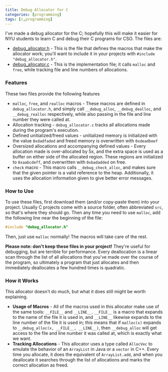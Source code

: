 ```yaml
---
title: Debug Allocator for C
categories: [programming]
tags: [c,programming]
---
```

I've made a debug allocator for the C; hopefully this will make it easier for
NYU students to learn C and debug their C programs for CSO. The files are:

-  [debug\_allocator.h](https://raw.githubusercontent.com/a2liu/config-libs-archive/main/c/debug_allocator.h) -
   This is the file that defines the macros that make the allocator work; you'll
   want to include it in your projects with `#include "debug_allocator.h"`.
-  [debug\_allocator.c](https://raw.githubusercontent.com/a2liu/config-libs-archive/main/c/debug_allocator.c) -
   This is the implementation file; it calls `malloc` and `free`, while tracking
   file and line numbers of allocations.

### Features
These two files provide the following features

-  `malloc`, `free`, and `realloc` macros - These macros are defined in `debug_allocator.h`,
   and simply call `__debug_alloc`, `__debug_dealloc`, and `__debug_realloc` respectively,
   while also passing in the file and line number they were called at.
-  Allocation tracking - `debug_allocator.c` tracks all allocations made during
   the program's execution.
-  Defined unitialized/freed values - unitialized memory is initialized with the
   value `0xdadfaded` and freed memory is overwritten with `0xdeadbeef`
-  Oversized allocations and accompanying defined values - Every allocation made
   is over-allocated by 5x, and the extra space is used as a buffer on either side
   of the allocated region. These regions are initialized to `0xaabcdeff`, and
   overwritten with `0xbadadded` on free.
-  `check` macro - This macro calls `__debug_check_alloc`, and makes sure that
   the given pointer is a valid reference to the heap. Additionally, it uses the
   allocation information given to give better error messages.

### How to Use
To use these files, first download them (and/or copy-paste them) into your project.
Usually C projects come with a source folder, often abbreviated `src`, so that's
where they should go. Then any time you need to use `malloc`, add the following
line near the beginning of the file:

```c
#include "debug_allocator.h"
```

Then, just use `malloc` normally! The macros will take care of the rest.

**Please note: don't keep these files in your project!** They're useful for
debugging, but are terrible for performance. Every deallocation is a linear scan
through the list of all allocations that you've made over the course of the program,
so ultimately a program that just allocates and then immediately deallocates a few
hundred times is quadratic.

### How it Works
This allocator doesn't do much, but what it does still might be worth explaining.

-  **Usage of Macros** - All of the macros used in this allocator make use of the
   same tools: `__FILE__` and `__LINE__`. `__FILE__` is a macro that expands to
   the name of the file it is used in, and `__LINE__` likewise expands to the
   line number of the file it is used in; this means that if `malloc(x)` expands to
   `__debug_alloc(x, __FILE__, __LINE__)`, then `__debug_alloc` will get access
   to the file and line number it was called at, which is exactly what we want.
-  **Tracking Allocations** - This allocator uses a type called `AllocVec` to
   emulate the behavior of an `ArrayList` in Java or a `vector` in C++. Every time
   you allocate, it does the equivalent of `ArrayList.add`, and when you deallocate
   it searches through the list of allocations and marks the correct allocation
   as freed.

